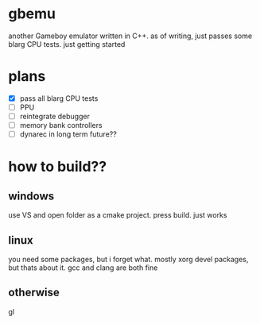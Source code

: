 # gbemu

another Gameboy emulator written in C++. as of writing, just passes some blarg CPU tests. just getting started

# plans

- [x] pass all blarg CPU tests
- [ ] PPU
- [ ] reintegrate debugger
- [ ] memory bank controllers
- [ ] dynarec in long term future??

# how to build??

## windows

use VS and open folder as a cmake project. press build. just works

## linux

you need some packages, but i forget what. mostly xorg devel packages, but thats about it. gcc and clang are both fine

## otherwise

gl
